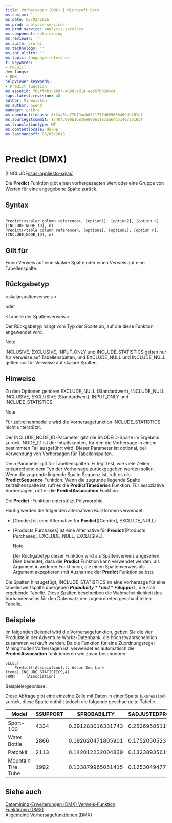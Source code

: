 ```yaml
---
title: Vorhersagen (DMX) | Microsoft Docs
ms.custom: ''
ms.date: 03/02/2016
ms.prod: analysis-services
ms.prod_service: analysis-services
ms.component: data-mining
ms.reviewer: ''
ms.suite: pro-bi
ms.technology: ''
ms.tgt_pltfrm: ''
ms.topic: language-reference
f1_keywords:
- PREDICT
dev_langs:
- DMX
helpviewer_keywords:
- Predict function
ms.assetid: f02ff4b3-9bd7-409d-ad14-ead67b3206c4
caps.latest.revision: 40
author: Minewiskan
ms.author: owend
manager: erikre
ms.openlocfilehash: 6f2aa8ba77b19aab0821777d669866409dbf01df
ms.sourcegitcommit: 1740f3090b168c0e809611a7aa6fd514075616bf
ms.translationtype: MT
ms.contentlocale: de-DE
ms.lasthandoff: 05/03/2018
---
```

# <a name="predict-dmx"></a>Predict (DMX)
[!INCLUDE[ssas-appliesto-sqlas](../includes/ssas-appliesto-sqlas.md)]

  Die **Predict** Funktion gibt einen vorhergesagten Wert oder eine Gruppe von Werten für eine angegebene Spalte zurück.  
  
## <a name="syntax"></a>Syntax  
  
```  
  
Predict(<scalar column reference>, [option1], [option2], [option n], [INCLUDE_NODE_ID], n)  
Predict(<table column reference>, [option1], [option2], [option n], [INCLUDE_NODE_ID], n)  
```  
  
## <a name="applies-to"></a>Gilt für  
 Einen Verweis auf eine skalare Spalte oder einen Verweis auf eine Tabellenspalte.  
  
## <a name="return-type"></a>Rückgabetyp  
 \<skalarspaltenverweis >  
  
 oder  
  
 \<Tabelle der Spaltenverweis >  
  
 Der Rückgabetyp hängt vom Typ der Spalte ab, auf die diese Funktion angewendet wird.  
  
> [!NOTE]  
>  INCLUSIVE, EXCLUSIVE, INPUT_ONLY und INCLUDE_STATISTICS gelten nur für Verweise auf Tabellenspalten, und EXCLUDE_NULL und INCLUDE_NULL gelten nur für Verweise auf skalare Spalten.  
  
## <a name="remarks"></a>Hinweise  
 Zu den Optionen gehören EXCLUDE_NULL (Standardwert), INCLUDE_NULL, INCLUSIVE, EXCLUSIVE (Standardwert), INPUT_ONLY und INCLUDE_STATISTICS.  
  
> [!NOTE]  
>  Für zeitreihenmodelle wird die Vorhersagefunktion INCLUDE_STATISTICS nicht unterstützt.  
  
 Der INCLUDE_NODE_ID-Parameter gibt die $NODEID-Spalte im Ergebnis zurück. NODE_ID ist der Inhaltsknoten, für den die Vorhersage in einem bestimmten Fall ausgeführt wird. Dieser Parameter ist optional, bei Verwendung von Vorhersagen für Tabellenspalten.  
  
 Die *n* Parameter gilt für Tabellenspalten. Er legt fest, wie viele Zeilen entsprechend dem Typ der Vorhersage zurückgegeben werden sollen. Wenn die zugrunde liegende Spalte Sequenz ist, ruft es die **PredictSequence** Funktion. Wenn die zugrunde liegende Spalte zeitreihenspalte ist, ruft es die **PredictTimeSeries** Funktion. Für assoziative Vorhersagen, ruft er die **PredictAssociation** Funktion.  
  
 Die **Predict** -Funktion unterstützt Polymorphie.  
  
 Häufig werden die folgenden alternativen Kurzformen verwendet:  
  
-   [Gender] ist eine Alternative für **Predict**([Gender], EXCLUDE_NULL).  
  
-   [Products Purchases] ist eine Alternative für **Predict**([Products Purchases], EXCLUDE_NULL, EXCLUSIVE).  
  
    > [!NOTE]  
    >  Der Rückgabetyp dieser Funktion wird als Spaltenverweis angesehen. Dies bedeutet, dass die **Predict** Funktion kann verwendet werden, als Argument in anderen Funktionen, die einen Spaltenverweis als Argument akzeptieren (mit Ausnahme der **Predict** Funktion selbst).  
  
 Die Spalten hinzugefügt, INCLUDE_STATISTICS an eine Vorhersage für eine tabellenwertspalte übergeben **$Probability** und **$Support** , die sich ergebende Tabelle. Diese Spalten beschreiben die Wahrscheinlichkeit des Vorhandenseins für den Datensatz der zugeordneten geschachtelten Tabelle.  
  
## <a name="examples"></a>Beispiele  
 Im folgenden Beispiel wird die Vorhersagefunktion, geben Sie die vier Produkte in der Adventure Works-Datenbank, die höchstwahrscheinlich zusammen verkauft werden. Da die Funktion für eine Zuordnungsregel Miningmodell Vorhersagen ist, verwendet es automatisch die **PredictAssociation** funktionieren wie zuvor beschrieben.  
  
```  
SELECT  
    Predict([Association].[v Assoc Seq Line Items],INCLUDE_STATISTICS,4)  
FROM     [Association]  
```  
  
 Beispielergebnisse:  
  
 Diese Abfrage gibt eine einzelne Zeile mit Daten in einer Spalte (`Expression`) zurück, diese Spalte enthält jedoch die folgende geschachtelte Tabelle.  
  
|Model|$SUPPORT|$PROBABILITY|$ADJUSTEDPROBABILITY|  
|-----------|--------------|------------------|--------------------------|  
|Sport-100|4334|0.291283016331743|0.252695851192499|  
|Water Bottle|2866|0.192620471805901|0.175205052318795|  
|Patchkit|2113|0.142012232004839|0.132389356196586|  
|Mountain Tire Tube|1992|0.133879965051415|0.125304947722259|  
  
## <a name="see-also"></a>Siehe auch  
 [Datamining-Erweiterungen &#40;DMX&#41; Verweis-Funktion](../dmx/data-mining-extensions-dmx-function-reference.md)   
 [Funktionen &#40;DMX&#41;](../dmx/functions-dmx.md)   
 [Allgemeine Vorhersagefunktionen &#40;DMX&#41;](../dmx/general-prediction-functions-dmx.md)  
  
  
